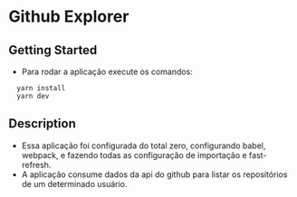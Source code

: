 # Github Explorer

## Getting Started
  - Para rodar a aplicação execute os comandos:

  ```
    yarn install
    yarn dev
  ```

## Description
  - Essa aplicação foi configurada do total zero, configurando babel, webpack, e fazendo todas as configuração de importação e fast-refresh.
  - A aplicação consume dados da api do github para listar os repositórios de um determinado usuário.